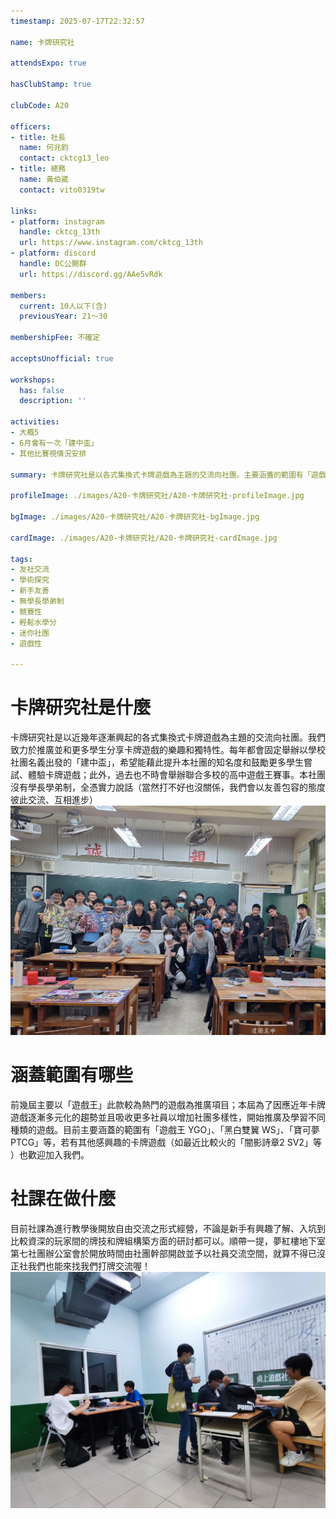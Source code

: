 ```yaml
---
timestamp: 2025-07-17T22:32:57

name: 卡牌研究社

attendsExpo: true

hasClubStamp: true

clubCode: A20

officers:
- title: 社長
  name: 何兆鈞
  contact: cktcg13_leo
- title: 總務
  name: 黃伯崴
  contact: vito0319tw

links:
- platform: instagram
  handle: cktcg_13th
  url: https://www.instagram.com/cktcg_13th
- platform: discord
  handle: DC公開群
  url: https://discord.gg/AAe5vRdk

members:
  current: 10人以下(含)
  previousYear: 21～30

membershipFee: 不確定

acceptsUnofficial: true

workshops:
  has: false
  description: ''

activities:
- 大概5
- 6月會有一次「建中盃」
- 其他比賽視情況安排

summary: 卡牌研究社是以各式集換式卡牌遊戲為主題的交流向社團。主要涵蓋的範圍有「遊戲王YGO」、「黑白雙翼WS」、「寶可夢PTCG」。對卡牌遊戲有興趣或好奇的人都歡迎加入。

profileImage: ./images/A20-卡牌研究社/A20-卡牌研究社-profileImage.jpg

bgImage: ./images/A20-卡牌研究社/A20-卡牌研究社-bgImage.jpg

cardImage: ./images/A20-卡牌研究社/A20-卡牌研究社-cardImage.jpg

tags:
- 友社交流
- 學術探究
- 新手友善
- 無學長學弟制
- 競賽性
- 輕鬆水學分
- 迷你社團
- 遊戲性

---
```


# 卡牌研究社是什麼
卡牌研究社是以近幾年逐漸興起的各式集換式卡牌遊戲為主題的交流向社團。我們致力於推廣並和更多學生分享卡牌遊戲的樂趣和獨特性。每年都會固定舉辦以學校社團名義出發的「建中盃」，希望能藉此提升本社團的知名度和鼓勵更多學生嘗試、體驗卡牌遊戲；此外，過去也不時會舉辦聯合多校的高中遊戲王賽事。本社團沒有學長學弟制，全憑實力說話（當然打不好也沒關係，我們會以友善包容的態度彼此交流、互相進步）
![賽事合照](./images/A20-卡牌研究社/A20-卡牌研究社-content-0.jpg)

# 涵蓋範圍有哪些
前幾屆主要以「遊戲王」此款較為熱門的遊戲為推廣項目；本屆為了因應近年卡牌遊戲逐漸多元化的趨勢並且吸收更多社員以增加社團多樣性，開始推廣及學習不同種類的遊戲。目前主要涵蓋的範圍有「遊戲王 YGO」、「黑白雙翼 WS」、「寶可夢 PTCG」等，若有其他感興趣的卡牌遊戲（如最近比較火的「闇影詩章2 SV2」等 ）也歡迎加入我們。

# 社課在做什麼
目前社課為進行教學後開放自由交流之形式經營，不論是新手有興趣了解、入坑到比較資深的玩家間的牌技和牌組構築方面的研討都可以。順帶一提，夢紅樓地下室第七社團辦公室會於開放時間由社團幹部開啟並予以社員交流空間，就算不得已沒正社我們也能來找我們打牌交流喔！
![社辦打牌照片](./images/A20-卡牌研究社/A20-卡牌研究社-content-1.jpg)
